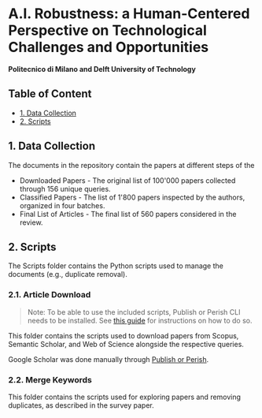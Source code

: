 # A.I. Robustness: a Human-Centered Perspective on Technological Challenges and Opportunities
**Politecnico di Milano and Delft University of Technology**

## Table of Content
* [1. Data Collection](#data-collection)
* [2. Scripts](#scripts)

## 1. Data Collection
The documents in the repository contain the papers at different steps of the 
 * Downloaded Papers - The original list of 100'000 papers collected through 156 unique queries.
 * Classified Papers - The list of 1'800 papers inspected by the authors, organized in four batches.
 * Final List of Articles - The final list of 560 papers considered in the review.

## 2. Scripts
The Scripts folder contains the Python scripts used to manage the documents (e.g., duplicate removal).

### 2.1. Article Download
> Note: To be able to use the included scripts, Publish or Perish CLI needs to be installed. See [this guide](https://harzing.com/resources/publish-or-perish/command-line) for instructions on how to do so.

This folder contains the scripts used to download papers from Scopus, Semantic Scholar, and Web of Science alongside the respective queries.

Google Scholar was done manually through [Publish or Perish](https://harzing.com/resources/publish-or-perish).

### 2.2. Merge Keywords
This folder contains the scripts used for exploring papers and removing duplicates, as described in the survey paper.
